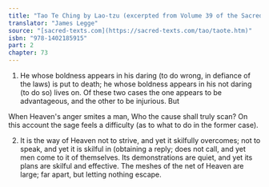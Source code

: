 ```yaml
---
title: "Tao Te Ching by Lao-tzu (excerpted from Volume 39 of the Sacred Books of the East.)"
translator: "James Legge"
source: "[sacred-texts.com](https://sacred-texts.com/tao/taote.htm)"
isbn: "978-1402185915"
part: 2
chapter: 73
---
```

1. He whose boldness appears in his daring (to do wrong, in defiance
of the laws) is put to death; he whose boldness appears in his not
daring (to do so) lives on. Of these two cases the one appears to
be advantageous, and the other to be injurious. But 

When Heaven's anger smites a man, 
Who the cause shall truly scan? On this account the sage feels a difficulty
(as to what to do in the former case). 

2. It is the way of Heaven not to strive, and yet it skilfully overcomes;
not to speak, and yet it is skilful in (obtaining a reply; does not
call, and yet men come to it of themselves. Its demonstrations are
quiet, and yet its plans are skilful and effective. The meshes of
the net of Heaven are large; far apart, but letting nothing escape.